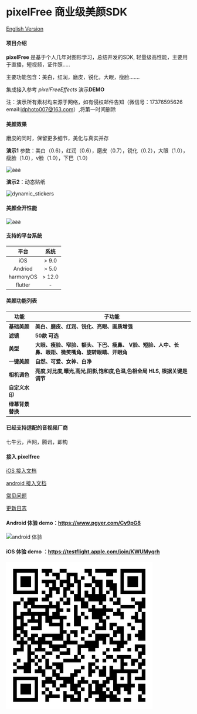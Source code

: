 # pixelFree 商业级美颜SDK

[English Version](./README_en.md)

#### 项目介绍

**pixelFree** 是基于个人几年对图形学习，总结开发的SDK, 轻量级高性能，主要用于直播，短视频，证件照.....

主要功能包含：美白，红润，磨皮，锐化，大眼，瘦脸…….

集成接入参考  *pixelFreeEffects* 演示**DEMO**

注：演示所有素材均来源于网络，如有侵权邮件告知（微信号：17376595626 email:idphoto007@163.com）,将第一时间删除

#### 美颜效果 

磨皮的同时，保留更多细节，美化与真实并存

**演示1**  参数：美白（0.6），红润（0.6），磨皮（0.7），锐化（0.2），大眼（1.0），瘦脸（1.0），v脸（1.0），下巴（1.0）

![aaa](./res/comp_effectBeatu.png)

**演示2**：动态贴纸

![dynamic_stickers](./res/dynamic_stickers.png)

#### 美颜全开性能

![aaa](./res/option.png)   

#### 支持的平台系统

|  平台   |  系统  |
| :-----: | :----: |
|   iOS   | > 9.0  |
| Andriod | >  5.0 |
| harmonyOS | >  12.0  |
| flutter |   -    |

#### 美颜功能列表

| 功能             | 子功能                                                       |
| ---------------- | ------------------------------------------------------------ |
| **基础美颜**     | **美白、磨皮、红润、锐化、亮眼、画质增强**                   |
| **滤镜**         | **50款 可选**                                                |
| **美型**         | **大眼、瘦脸、窄脸、额头、下巴、瘦鼻、 V脸、短脸、人中、长鼻、眼距、微笑嘴角、旋转眼睛、开眼角** |
| **一键美颜**     | **自然、可爱、女神、白净**                                   |
| **相机调色**     | **亮度,对比度,曝光,高光,阴影,饱和度,色温,色相全局 HLS, 根据关键是调节** |
| **自定义水印**   |                                                              |
| **绿幕背景替换** |                                                              |



#### 已经支持适配的音视频厂商

七牛云，声网，腾讯，即构

####  接入 pixelfree

[iOS 接入文档](./doc/doc_iOS.md)

[android 接入文档](./doc/doc_android.md)

[常见问题](./doc/frequently_asked_questions.md)

[更新日志](./doc/release_note.md)


####  Android 体验 demo：https://www.pgyer.com/Cy9pG8
![android 体验](./res/qrcode_www.pgyer.com.png)

####  iOS 体验 demo ：https://testflight.apple.com/join/KWUMyqrh



![iOS 体验](./res/testflight_apple.png)








